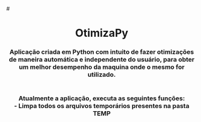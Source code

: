 #<h1 align="center">OtimizaPy</h1>
<div align="center">
  <h3>Aplicação criada em Python com intuito de fazer otimizações de maneira automática e independente do usuário, para obter um   melhor desempenho da maquina onde o mesmo for utilizado. <br><br>
  </h3>
  
  <h3>
    Atualmente a aplicação, executa as seguintes funções:<br>
    - Limpa todos os arquivos temporários presentes na pasta TEMP
  </h3>
</div>


